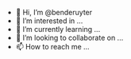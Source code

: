 - 👋 Hi, I’m @benderuyter
- 👀 I’m interested in ...
- 🌱 I’m currently learning ...
- 💞️ I’m looking to collaborate on ...
- 📫 How to reach me ...

<!---
benderuyter/benderuyter is a ✨ special ✨ repository because its `README.md` (this file) appears on your GitHub profile.
You can click the Preview link to take a look at your changes.
--->
